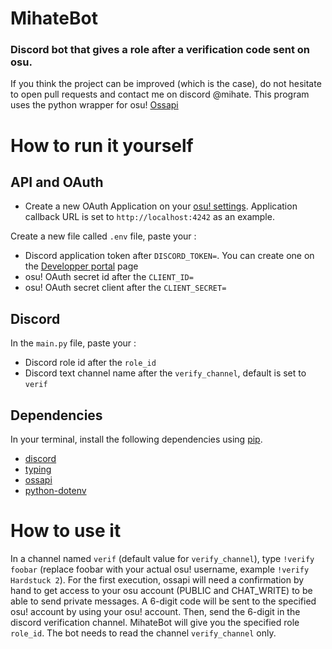 # MihateBot
### Discord bot that gives a role after a verification code sent on osu.
If you think the project can be improved (which is the case), do not hesitate to open pull requests and contact me on discord @mihate.
This program uses the python wrapper for osu! [Ossapi](https://tybug.github.io/ossapi/)

# How to run it yourself

## API and OAuth
- Create a new OAuth Application on your [osu! settings](https://osu.ppy.sh/home/account/edit).
  Application callback URL is set to ```http://localhost:4242``` as an example.

Create a new file called ```.env``` file, paste your :
- Discord application token after ```DISCORD_TOKEN=```. You can create one on the [Developper portal](https://discord.com/developers/applications) page
- osu! OAuth secret id after the ```CLIENT_ID=```
- osu! OAuth secret client after the ```CLIENT_SECRET=```

## Discord
In the ```main.py``` file, paste your :
- Discord role id after the ```role_id```
- Discord text channel name after the ```verify_channel```, default is set to ```verif```

## Dependencies
In your terminal, install the following dependencies using [pip](https://pypi.org/project/pip/).
- [discord](https://pypi.org/project/discord.py/)
- [typing](https://pypi.org/project/typing/)
- [ossapi](https://pypi.org/project/ossapi/)
- [python-dotenv](https://pypi.org/project/python-dotenv/)

# How to use it
In a channel named ```verif``` (default value for ```verify_channel```), type ```!verify foobar``` (replace foobar with your actual osu! username, example ```!verify Hardstuck 2```).
For the first execution, ossapi will need a confirmation by hand to get access to your osu account (PUBLIC and CHAT_WRITE) to be able to send private messages.
A 6-digit code will be sent to the specified osu! account by using your osu! account.
Then, send the 6-digit in the discord verification channel. MihateBot will give you the specified role ```role_id```.
The bot needs to read the channel ```verify_channel``` only.
